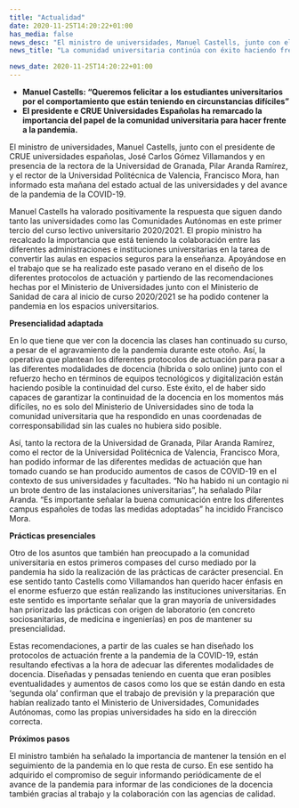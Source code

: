 ```yaml
---
title: "Actualidad"
date: 2020-11-25T14:20:22+01:00
has_media: false
news_desc: "El ministro de universidades, Manuel Castells, junto con el presidente de CRUE universidades españolas, José Carlos Gómez Villamandos y en presencia de la rectora de la Universidad de Granada, Pilar Aranda Ramírez, y el rector de la Universidad Politécnica de Valencia, Francisco Mora, han informado esta mañana del estado actual de las universidades y del avance de la pandemia de la COVID-19."
news_title: "La comunidad universitaria continúa con éxito haciendo frente a los retos de la pandemia en el primer tramo del curso 2020/2021"

news_date: 2020-11-25T14:20:22+01:00
---
```

<ul>
<li><b>Manuel Castells: &ldquo;Queremos felicitar a los estudiantes universitarios por el comportamiento que est&aacute;n teniendo en circunstancias dif&iacute;ciles&rdquo;</b></li>
<li><b>El presidente e CRUE Universidades Espa&ntilde;olas ha remarcado la importancia del papel de la comunidad universitaria para hacer frente a la pandemia.</b></li>
</ul>
<p>El ministro de universidades, Manuel Castells, junto con el presidente de CRUE universidades espa&ntilde;olas, Jos&eacute; Carlos G&oacute;mez Villamandos y en presencia de la rectora de la Universidad de Granada, Pilar Aranda Ram&iacute;rez, y el rector de la Universidad Polit&eacute;cnica de Valencia, Francisco Mora, han informado esta ma&ntilde;ana del estado actual de las universidades y del avance de la pandemia de la COVID-19.</p>
<p>Manuel Castells ha valorado positivamente la respuesta que siguen dando tanto las universidades como las Comunidades Aut&oacute;nomas en este primer tercio del curso lectivo universitario 2020/2021. El propio ministro ha recalcado la importancia que est&aacute; teniendo la colaboraci&oacute;n entre las diferentes administraciones e instituciones universitarias en la tarea de convertir las aulas en espacios seguros para la ense&ntilde;anza. Apoy&aacute;ndose en el trabajo que se ha realizado este pasado verano en el dise&ntilde;o de los diferentes protocolos de actuaci&oacute;n y partiendo de las recomendaciones hechas por el Ministerio de Universidades junto con el Ministerio de Sanidad de cara al inicio de curso 2020/2021 se ha podido contener la pandemia en los espacios universitarios.</p>
<p><b>Presencialidad adaptada</b></p>
<p>En lo que tiene que ver con la docencia las clases han continuado su curso, a pesar de el agravamiento de la pandemia durante este oto&ntilde;o. As&iacute;, la operativa que plantean los diferentes protocolos de actuaci&oacute;n para pasar a las diferentes modalidades de docencia (h&iacute;brida o solo online) junto con el refuerzo hecho en t&eacute;rminos de equipos tecnol&oacute;gicos y digitalizaci&oacute;n est&aacute;n haciendo posible la continuidad del curso. Este &eacute;xito, el de haber sido capaces de garantizar la continuidad de la docencia en los momentos m&aacute;s dif&iacute;ciles, no es solo del Ministerio de Universidades sino de toda la comunidad universitaria que ha respondido en unas coordenadas de corresponsabilidad sin las cuales no hubiera sido posible.</p>
<p>As&iacute;, tanto la rectora de la Universidad de Granada, Pilar Aranda Ram&iacute;rez, como el rector de la Universidad Polit&eacute;cnica de Valencia, Francisco Mora, han podido informar de las diferentes medidas de actuaci&oacute;n que han tomado cuando se han producido aumentos de casos de COVID-19 en el contexto de sus universidades y facultades. &ldquo;No ha habido ni un contagio ni un brote dentro de las instalaciones universitarias&rdquo;, ha se&ntilde;alado Pilar Aranda. &ldquo;Es importante se&ntilde;alar la buena comunicaci&oacute;n entre los diferentes campus espa&ntilde;oles de todas las medidas adoptadas&rdquo; ha incidido Francisco Mora.</p>
<p><b>Pr&aacute;cticas presenciales</b></p>
<p>Otro de los asuntos que tambi&eacute;n han preocupado a la comunidad universitaria en estos primeros compases del curso mediado por la pandemia ha sido la realizaci&oacute;n de las pr&aacute;cticas de car&aacute;cter presencial. En ese sentido tanto Castells como Villamandos han querido hacer &eacute;nfasis en el enorme esfuerzo que est&aacute;n realizando las instituciones universitarias. En este sentido es importante se&ntilde;alar que la gran mayor&iacute;a de universidades han priorizado las pr&aacute;cticas con origen de laboratorio (en concreto sociosanitarias, de medicina e ingenier&iacute;as) en pos de mantener su presencialidad.</p>
<p>Estas recomendaciones, a partir de las cuales se han dise&ntilde;ado los protocolos de actuaci&oacute;n frente a la pandemia de la COVID-19, est&aacute;n resultando efectivas a la hora de adecuar las diferentes modalidades de docencia. Dise&ntilde;adas y pensadas teniendo en cuenta que eran posibles eventualidades y aumentos de casos como los que se est&aacute;n dando en esta &lsquo;segunda ola&rsquo; confirman que el trabajo de previsi&oacute;n y la preparaci&oacute;n que hab&iacute;an realizado tanto el Ministerio de Universidades, Comunidades Aut&oacute;nomas, como las propias universidades ha sido en la direcci&oacute;n correcta.</p>
<p><b>Pr&oacute;ximos pasos</b></p>
<p>El ministro tambi&eacute;n ha se&ntilde;alado la importancia de mantener la tensi&oacute;n en el seguimiento de la pandemia en lo que resta de curso. En ese sentido ha adquirido el compromiso de seguir informando peri&oacute;dicamente de el avance de la pandemia para informar de las condiciones de la docencia tambi&eacute;n gracias al trabajo y la colaboraci&oacute;n con las agencias de calidad.</p>